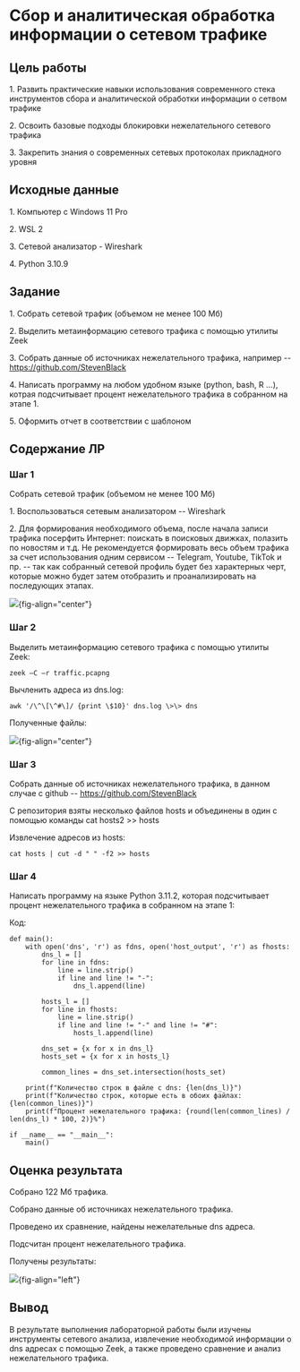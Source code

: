 # Сбор и аналитическая обработка информации о сетевом трафике

## Цель работы

1\. Развить практические навыки использования современного стека инструментов сбора и аналитической обработки информации о сетвом трафике

2\. Освоить базовые подходы блокировки нежелательного сетевого трафика

3\. Закрепить знания о современных сетевых протоколах прикладного уровня

## ️Исходные данные

1\. Компьютер с Windows 11 Pro

2\. WSL 2

3\. Сетевой анализатор - Wireshark

4\. Python 3.10.9

## ️Задание

1\. Собрать сетевой трафик (объемом не менее 100 Мб)

2\. Выделить метаинформацию сетевого трафика с помощью утилиты Zeek

3\. Собрать данные об источниках нежелательного трафика, например -- <https://github.com/StevenBlack>

4\. Написать программу на любом удобном языке (python, bash, R ...), котрая подсчитывает процент нежелательного трафика в собранном на этапе 1.

5\. Оформить отчет в соответствии с шаблоном

## Содержание ЛР

### Шаг 1

Собрать сетевой трафик (объемом не менее 100 Мб)

1\. Воспользоваться сетевым анализатором -- Wireshark

2\. Для формирования необходимого объема, после начала записи трафика посерфить Интернет: поискать в поисковых движках, полазить по новостям и т.д. Не рекомендуется формировать весь объем трафика за счет использования одним сервисом -- Telegram, Youtube, TikTok и пр. -- так как собранный сетевой профиль будет без характерных черт, которые можно будет затем отобразить и проанализировать на последующих этапах.

![](images/photo_2023-04-13_07-40-03.jpg){fig-align="center"}

### Шаг 2

Выделить метаинформацию сетевого трафика с помощью утилиты Zeek:

    zeek –C –r traffic.pcapng

Вычленить адреса из dns.log:

    awk '/\^\[\^#\]/ {print \$10}' dns.log \>\> dns

Полученные файлы:

![](images/photo_2023-04-13_07-40-19.jpg){fig-align="center"}

### Шаг 3

Собрать данные об источниках нежелательного трафика, в данном случае с github -- <https://github.com/StevenBlack>

С репозитория взяты несколько файлов hosts и объединены в один с помощью команды cat hosts2 \>\> hosts

Извлечение адресов из hosts:

    cat hosts | cut -d " " -f2 >> hosts

### Шаг 4

Написать программу на языке Python 3.11.2, которая подсчитывает процент нежелательного трафика в собранном на этапе 1:

Код:

```{python3}
def main():
    with open('dns', 'r') as fdns, open('host_output', 'r') as fhosts:
        dns_l = []
        for line in fdns:
            line = line.strip()
            if line and line != "-":
                dns_l.append(line)
        
        hosts_l = []
        for line in fhosts:
            line = line.strip()
            if line and line != "-" and line != "#":
                hosts_l.append(line)

        dns_set = {x for x in dns_l}
        hosts_set = {x for x in hosts_l}

        common_lines = dns_set.intersection(hosts_set)

    print(f"Количество строк в файле с dns: {len(dns_l)}")
    print(f"Количество строк, которые есть в обоих файлах: {len(common_lines)}")
    print(f"Процент нежелательного трафика: {round(len(common_lines) / len(dns_l) * 100, 2)}%")

if __name__ == "__main__":
    main()
```

## ️Оценка результата

Собрано 122 Мб трафика.

Собрано данные об источниках нежелательного трафика.

Проведено их сравнение, найдены нежелательные dns адреса.

Подсчитан процент нежелательного трафика.

Получены результаты:

![](images/photo_2023-04-13_07-40-25.jpg){fig-align="left"}

## ️Вывод

В результате выполнения лабораторной работы были изучены инструменты сетевого анализа, извлечение необходимой информации о dns адресах с помощью Zeek, а также проведено сравнение и анализ нежелательного трафика.

